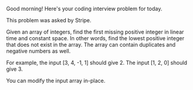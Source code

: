 Good morning! Here's your coding interview problem for today.

This problem was asked by Stripe.

Given an array of integers, find the first missing positive 
integer in linear time and constant space. In other words, 
find the lowest positive integer that does not exist in the
array. The array can contain duplicates and negative numbers
as well.

For example, the input [3, 4, -1, 1] should give 2. The input 
[1, 2, 0] should give 3.

You can modify the input array in-place.
